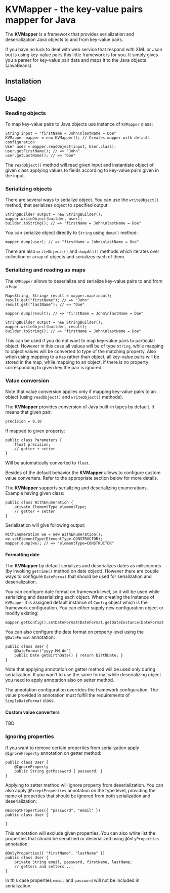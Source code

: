 # KVMapper - the key-value pairs mapper for Java

The **KVMapper** is a framework that provides serialization and deserialization Java objects to
and from key-value pairs.

If you have no luck to deal with web service that respond with XML or Json but is using key-value
pairs this little framework is for you. It simply gives you a parser for key-value pair data and
maps it to the Java objects (JavaBeans).

## Installation

## Usage

### Reading objects

To map key-value pairs to Java objects use instance of ``KVMapper`` class:

    String input = "firstName = John\nlastName = Doe"
    KVMapper mapper = new KVMapper(); // Creates mapper with default configuration
    User user = mapper.readObject(input, User.class);
    user.getFirstName(); // => "John"
    user.getLastName(); // => "Doe"

The ``readObject()`` method will read given input and instantiate object of given class
applying values to fields according to key-value pairs given in the input.

### Serializing objects

There are several ways to serialize object. You can use the ``writeObject()`` method,
that serializes object to specified output:

    StringBuilder output = new StringBuilder();
    mapper.writeObject(builder, user);
    builder.toString(); // => "firstName = John\nlastName = Doe"

You can serialize object directly to ``String`` using ``dump()`` method:

    mapper.dump(user); // => "firstName = John\nlastName = Doe"

There are also ``writeObjects()`` and ``dumpAll()`` methods which iterates over collection or
array of objects and serializes each of them.

### Serializing and reading as maps

The ``KVMapper`` allows to deserialize and serialize key-value pairs to and from a ``Map``:

    Map<String, String> result = mapper.map(input);
    result.get("firstName"); // => "John"
    result.get("lastName"); // => "Doe"

    mapper.dump(result); // => "firstName = John\nlastName = Doe"

    StringBuilder output = new StringBuilder();
    mapper.writeObject(builder, result);
    builder.toString(); // => "firstName = John\nlastName = Doe"

This can be used if you do not want to map key-value pairs to particular object. However in this
case all values will be of type ``String``, while mapping to object values will be converted to
type of the matching property. Also when using mapping to a ``Map`` rather than object, all key-value
pairs will be stored in the map, while mapping to an object, if there is no property corresponding
to given key the pair is ignored.

### Value conversion

Note that value conversion applies only if mapping key-value pairs to an object (using ``readObject()`` and
``writeObject()`` methods).

The **KVMapper** provides conversion of Java built-in types by default. It means that given pair:

    precision = 0.10

If mapped to given property:

    public class Parameters {
        float precision;
        // getter + setter
    }

Will be automatically converted to ``float``.

Besides of the default behavior the **KVMapper** allows to configure custom value converters. Refer
to the appropriate section below for more details.

The **KVMapper** supports serializing and deserializing enumerations. Example having given class:

    public class WithEnumeration {
        private ElementType elementType;
        // getter + setter
    }

Serialization will give following output:

    WithEnumeration we = new WithEnumeration();
    we.setElementType(ElementType.CONSTRUCTOR);
    mapper.dump(we); // => "elementType=CONSTRUCTOR"

#### Formatting date

The **KVMapper** by default serializes and deserializes dates as miliseconds (by invoking ``getTime()``
method on date object). However there are couple ways to configure ``DateFormat`` that should be used
for serialization and deserialization.

You can configure date format on framework level, so it will be used while serializing and deserializing
each object. When creating the instance of ``KVMapper`` it is assigned default instance of ``Config`` object
which is the framework configuration. You can either supply new configuration object or modify existing:

    mapper.getConfig().setDateFormat(DateFormat.getDateInstance(DateFormat.SHORT));

You can also configure the date format on property level using the ``@DateFormat`` annotation:

    public class User {
        @DateFormat("yyyy-MM-dd")
        public Date getBirthDate() { return birthDate; }
    }

Note that applying annotation on getter method will be used only during serialization. If you wan't
to use the same format while deserializing object you need to apply annotation also on setter method.

The annotation configuration overrides the framework configuration. The value provided in annotation
must fulfill the requirements of ``SimpleDateFormat`` class.

#### Custom value converters

TBD

### Ignoring properties

If you want to remove certain properties from serialization apply ``@IgnoreProperty`` annotation on
getter method:

    public class User {
        @IgnoreProperty
        public String getPassword { password; }
    }

Applying to setter method will ignore property from deserialization. You can also apply ``@ExceptProperties``
annotation on the type level, providing the name of properties that should be ignored from both serialization
and deserialization:

    @ExceptProperties({ "password", "email" })
    public class User {

    }

This annotation will exclude given properties. You can also white list the properties that should be serialzied
or deserialized using ``@OnlyProperties`` annotation:

    @OnlyProperties({ "firstName", "lastName" })
    public class User {
        private String email, password, firstName, lastName;
        // getters and setters ...
    }

In this case properties ``email`` and ``password`` will not be included in serialization.